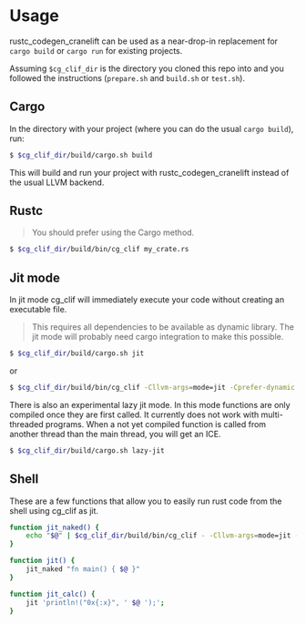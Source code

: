 # Usage

rustc_codegen_cranelift can be used as a near-drop-in replacement for `cargo build` or `cargo run` for existing projects.

Assuming `$cg_clif_dir` is the directory you cloned this repo into and you followed the instructions (`prepare.sh` and `build.sh` or `test.sh`).

## Cargo

In the directory with your project (where you can do the usual `cargo build`), run:

```bash
$ $cg_clif_dir/build/cargo.sh build
```

This will build and run your project with rustc_codegen_cranelift instead of the usual LLVM backend.

## Rustc

> You should prefer using the Cargo method.

```bash
$ $cg_clif_dir/build/bin/cg_clif my_crate.rs
```

## Jit mode

In jit mode cg_clif will immediately execute your code without creating an executable file.

> This requires all dependencies to be available as dynamic library.
> The jit mode will probably need cargo integration to make this possible.

```bash
$ $cg_clif_dir/build/cargo.sh jit
```

or

```bash
$ $cg_clif_dir/build/bin/cg_clif -Cllvm-args=mode=jit -Cprefer-dynamic my_crate.rs
```

There is also an experimental lazy jit mode. In this mode functions are only compiled once they are
first called. It currently does not work with multi-threaded programs. When a not yet compiled
function is called from another thread than the main thread, you will get an ICE.

```bash
$ $cg_clif_dir/build/cargo.sh lazy-jit
```

## Shell

These are a few functions that allow you to easily run rust code from the shell using cg_clif as jit.

```bash
function jit_naked() {
    echo "$@" | $cg_clif_dir/build/bin/cg_clif - -Cllvm-args=mode=jit -Cprefer-dynamic
}

function jit() {
    jit_naked "fn main() { $@ }"
}

function jit_calc() {
    jit 'println!("0x{:x}", ' $@ ');';
}
```
